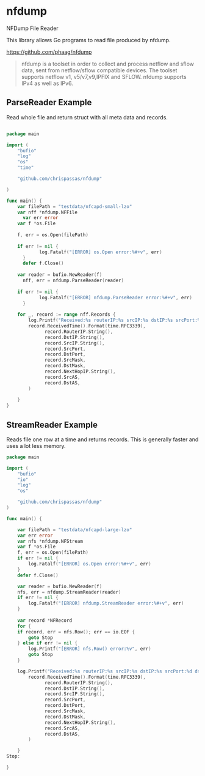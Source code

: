 # nfdump
NFDump File Reader

This library allows Go programs to read file produced by nfdump.

https://github.com/phaag/nfdump
> nfdump is a toolset in order to collect and process netflow and sflow data, sent from netflow/sflow compatible devices. The toolset supports netflow v1, v5/v7,v9,IPFIX and SFLOW. nfdump supports IPv4 as well as IPv6.


## ParseReader Example
Read whole file and return struct with all meta data and records.

```go

package main

import (
	"bufio"
	"log"
	"os"
	"time"

	"github.com/chrispassas/nfdump"

)

func main() {
    var filePath = "testdata/nfcapd-small-lzo"
    var nff *nfdump.NFFile
	  var err error
    var f *os.File
	  
    f, err = os.Open(filePath)
	  
    if err != nil {
		    log.Fatalf("[ERROR] os.Open error:%#+v", err)
	  }
	  defer f.Close()
    
    var reader = bufio.NewReader(f)
	  nff, err = nfdump.ParseReader(reader)
	  
    if err != nil {
		    log.Fatalf("[ERROR] nfdump.ParseReader error:%#+v", err)
	  }
    
    for _, record := range nff.Records {
        log.Printf("Received:%s routerIP:%s srcIP:%s dstIP:%s srcPort:%d dstPort:%d srcMask:%d dstMask:%d ipNextHop:%s srcAS:%d dstAS:%d",
        record.ReceivedTime().Format(time.RFC3339),
			  record.RouterIP.String(),
			  record.DstIP.String(),
			  record.SrcIP.String(),
			  record.SrcPort,
			  record.DstPort,
			  record.SrcMask,
			  record.DstMask,
			  record.NextHopIP.String(),
			  record.SrcAS,
			  record.DstAS,
		)
    
    }
}

```

## StreamReader Example
Reads file one row at a time and returns records. This is generally faster and uses a lot less memory.

```go
package main

import (
	"bufio"
	"io"
	"log"
	"os"

	"github.com/chrispassas/nfdump"
)

func main() {

    var filePath = "testdata/nfcapd-large-lzo"
    var err error
    var nfs *nfdump.NFStream
    var f *os.File
    f, err = os.Open(filePath)
    if err != nil {
        log.Fatalf("[ERROR] os.Open error:%#+v", err)
    }
    defer f.Close()

    var reader = bufio.NewReader(f)
    nfs, err = nfdump.StreamReader(reader)
    if err != nil {
        log.Fatalf("[ERROR] nfdump.StreamReader error:%#+v", err)
    }
    
    var record *NFRecord
    for {
	if record, err = nfs.Row(); err == io.EOF {
	    goto Stop
	} else if err != nil {
	    log.Printf("[ERROR] nfs.Row() error:%v", err)
	    goto Stop
	}

	log.Printf("Received:%s routerIP:%s srcIP:%s dstIP:%s srcPort:%d dstPort:%d srcMask:%d dstMask:%d ipNextHop:%s srcAS:%d dstAS:%d",
        record.ReceivedTime().Format(time.RFC3339),
			  record.RouterIP.String(),
			  record.DstIP.String(),
			  record.SrcIP.String(),
			  record.SrcPort,
			  record.DstPort,
			  record.SrcMask,
			  record.DstMask,
			  record.NextHopIP.String(),
			  record.SrcAS,
			  record.DstAS,
		)

	}
Stop:

}

```

